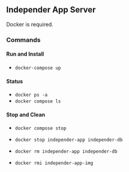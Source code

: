 ## Independer App Server

Docker is required.

### Commands

#### Run and Install

- `docker-compose up`

#### Status

- `docker ps -a`
- `docker compose ls`

#### Stop and Clean

- `docker compose stop`

- `docker stop independer-app independer-db`
- `docker rm independer-app independer-db`
- `docker rmi independer-app-img`
